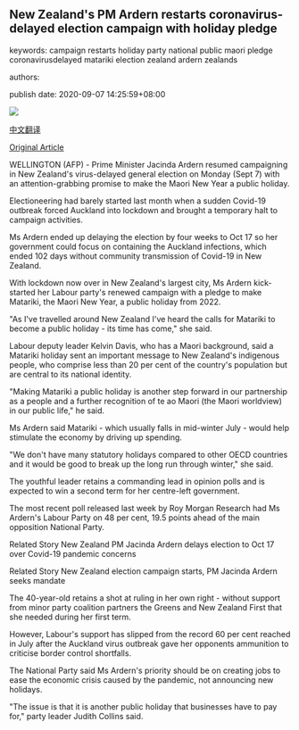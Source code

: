 ## New Zealand's PM Ardern restarts coronavirus-delayed election campaign with holiday pledge

keywords: campaign restarts holiday party national public maori pledge coronavirusdelayed matariki election zealand ardern zealands

authors: 

publish date: 2020-09-07 14:25:59+08:00

![](https://www.straitstimes.com/sites/default/files/styles/x_large/public/articles/2020/09/07/yq-jaca-07092024.jpg?itok=L6xlsBUc)

[中文翻译](New%20Zealand%27s%20PM%20Ardern%20restarts%20coronavirus-delayed%20election%20campaign%20with%20holiday%20pledge_zh.md)

[Original Article](https://www.straitstimes.com/asia/australianz/new-zealands-pm-restarts-coronavirus-delayed-election-campaign-with-holiday-pledge)

WELLINGTON (AFP) - Prime Minister Jacinda Ardern resumed campaigning in New Zealand's virus-delayed general election on Monday (Sept 7) with an attention-grabbing promise to make the Maori New Year a public holiday.

Electioneering had barely started last month when a sudden Covid-19 outbreak forced Auckland into lockdown and brought a temporary halt to campaign activities.

Ms Ardern ended up delaying the election by four weeks to Oct 17 so her government could focus on containing the Auckland infections, which ended 102 days without community transmission of Covid-19 in New Zealand.

With lockdown now over in New Zealand's largest city, Ms Ardern kick-started her Labour party's renewed campaign with a pledge to make Matariki, the Maori New Year, a public holiday from 2022.

"As I've travelled around New Zealand I've heard the calls for Matariki to become a public holiday - its time has come," she said.

Labour deputy leader Kelvin Davis, who has a Maori background, said a Matariki holiday sent an important message to New Zealand's indigenous people, who comprise less than 20 per cent of the country's population but are central to its national identity.

"Making Matariki a public holiday is another step forward in our partnership as a people and a further recognition of te ao Maori (the Maori worldview) in our public life," he said.

Ms Ardern said Matariki - which usually falls in mid-winter July - would help stimulate the economy by driving up spending.

"We don't have many statutory holidays compared to other OECD countries and it would be good to break up the long run through winter," she said.

The youthful leader retains a commanding lead in opinion polls and is expected to win a second term for her centre-left government.

The most recent poll released last week by Roy Morgan Research had Ms Ardern's Labour Party on 48 per cent, 19.5 points ahead of the main opposition National Party.

Related Story New Zealand PM Jacinda Ardern delays election to Oct 17 over Covid-19 pandemic concerns

Related Story New Zealand election campaign starts, PM Jacinda Ardern seeks mandate

The 40-year-old retains a shot at ruling in her own right - without support from minor party coalition partners the Greens and New Zealand First that she needed during her first term.

However, Labour's support has slipped from the record 60 per cent reached in July after the Auckland virus outbreak gave her opponents ammunition to criticise border control shortfalls.

The National Party said Ms Ardern's priority should be on creating jobs to ease the economic crisis caused by the pandemic, not announcing new holidays.

"The issue is that it is another public holiday that businesses have to pay for," party leader Judith Collins said.